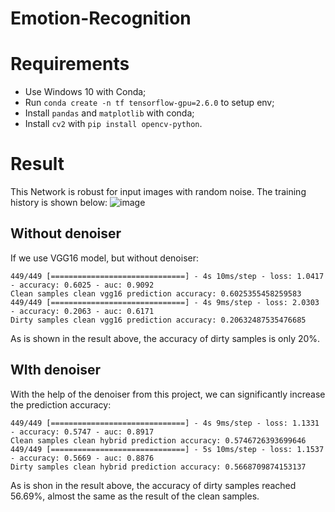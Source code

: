 ﻿# Emotion-Recognition

# Requirements
- Use Windows 10 with Conda;
- Run `conda create -n tf tensorflow-gpu=2.6.0` to setup env;
- Install `pandas` and `matplotlib` with conda;
- Install `cv2` with `pip install opencv-python`.

# Result
This Network is robust for input images with random noise. The training history is shown below:
![image](https://user-images.githubusercontent.com/69796042/217718455-b567b0cf-9f6b-404a-8bf3-995592442423.jpeg)


## Without denoiser
If we use VGG16 model, but without denoiser:
```
449/449 [==============================] - 4s 10ms/step - loss: 1.0417 - accuracy: 0.6025 - auc: 0.9092
Clean samples clean vgg16 prediction accuracy: 0.6025355458259583
449/449 [==============================] - 4s 9ms/step - loss: 2.0303 - accuracy: 0.2063 - auc: 0.6171
Dirty samples clean vgg16 prediction accuracy: 0.20632487535476685
```
As is shown in the result above, the accuracy of dirty samples is only 20%.

## WIth denoiser
With the help of the denoiser from this project, we can significantly increase the prediction accuracy: 
```
449/449 [==============================] - 4s 9ms/step - loss: 1.1331 - accuracy: 0.5747 - auc: 0.8917
Clean samples clean hybrid prediction accuracy: 0.5746726393699646
449/449 [==============================] - 5s 10ms/step - loss: 1.1537 - accuracy: 0.5669 - auc: 0.8876
Dirty samples clean hybrid prediction accuracy: 0.5668709874153137
```

As is shon in the result above, the accuracy of dirty samples reached 56.69%, almost the same as the result of the clean samples.
